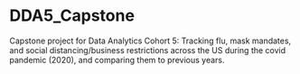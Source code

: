 # DDA5_Capstone
Capstone project for Data Analytics Cohort 5: Tracking flu, mask mandates, and social distancing/business restrictions across the US during the covid pandemic (2020), and comparing them to previous years.
